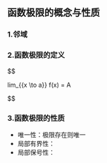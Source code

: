 ## 函数极限的概念与性质

### 1.邻域

### 2.函数极限的定义


$$

lim_{{x \to a}} f(x) = A


$$

### 3.函数极限的性质
* 唯一性：极限存在则唯一
* 局部有界性：
* 局部保号性：



